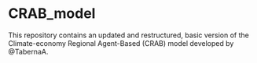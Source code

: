 # CRAB_model
This repository contains an updated and restructured, basic version of the Climate-economy Regional Agent-Based (CRAB) model developed by @TabernaA.
